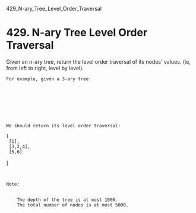 429_N-ary_Tree_Level_Order_Traversal
# 429. N-ary Tree Level Order Traversal

Given an n-ary tree, return the level order traversal of its nodes' values. (ie, from
        left to right, level by level).

    For example, given a 3-ary tree:

     

    
        

     

    We should return its level order traversal:

    [
     [1],
     [3,2,4],
     [5,6]
]

     

    Note:

    
        The depth of the tree is at most 1000.
        The total number of nodes is at most 5000.